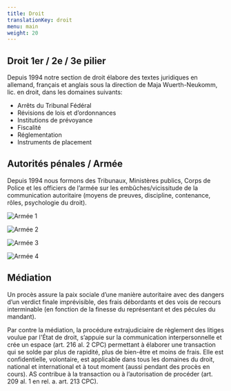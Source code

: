 ```yaml
---
title: Droit
translationKey: droit
menu: main
weight: 20
---
```


## Droit 1er / 2e / 3e pilier

Depuis 1994 notre section de droit élabore des textes juridiques en allemand, français et anglais sous la direction de Maja Wuerth-Neukomm, lic. en droit, dans les domaines suivants:

- Arrêts du Tribunal Fédéral
- Révisions de lois et d’ordonnances
- Institutions de prévoyance
- Fiscalité
- Réglementation
- Instruments de placement

## Autorités pénales / Armée

Depuis 1994 nous formons des Tribunaux, Ministères publics, Corps de Police et les officiers de l’armée sur les embûches/vicissitude de la communication autoritaire (moyens de preuves, discipline, contenance, rôles, psychologie du droit).

![Armée 1](/images/photos/armee-1.jpg)

![Armée 2](/images/photos/armee-2.jpg)

![Armée 3](/images/photos/armee-3.jpg)

![Armée 4](/images/photos/armee-4.jpg)


## Médiation

Un procès assure la paix sociale d’une manière autoritaire avec des dangers d’un verdict finale imprévisible, des frais débordants et des vois de recours interminable (en fonction de la finesse du représentant et des pécules du mandant).

Par contre la médiation, la procédure extrajudiciaire de règlement des litiges voulue par l'État de droit, s’appuie sur la communication interpersonnelle et crée un espace (art. 216 al. 2 CPC) permettant à élaborer une transaction qui se solde par plus de rapidité, plus de bien-être et moins de frais. Elle est confidentielle, volontaire, est applicable dans tous les domaines du droit, national et international et à tout moment (aussi pendant des procès en cours). AS contribue à la transaction ou à l’autorisation de procéder (art. 209 al. 1 en rel. a. art. 213 CPC).